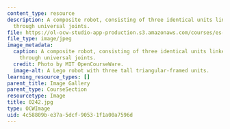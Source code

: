 ```yaml
---
content_type: resource
description: A composite robot, consisting of three identical units linked together
  through universal joints.
file: https://ol-ocw-studio-app-production.s3.amazonaws.com/courses/es-293-lego-robotics-spring-2007/4c58809be37a5dcf90531f1a00a7596d_0242.jpg
file_type: image/jpeg
image_metadata:
  caption: A composite robot, consisting of three identical units linked together
    through universal joints.
  credit: Photo by MIT OpenCourseWare.
  image-alt: A Lego robot with three tall triangular-framed units.
learning_resource_types: []
parent_title: Image Gallery
parent_type: CourseSection
resourcetype: Image
title: 0242.jpg
type: OCWImage
uid: 4c58809b-e37a-5dcf-9053-1f1a00a7596d
---
```

